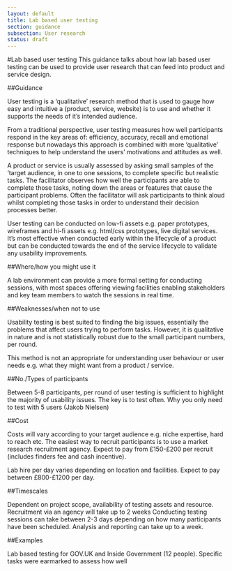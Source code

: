 ```yaml
---
layout: default
title: Lab based user testing
section: guidance
subsection: User research
status: draft
---
```

    
#Lab based user testing
This guidance talks about how lab based user testing can be used to provide user research that can feed into product and service design.

##Guidance

User testing is a ‘qualitative’ research method that is used to gauge how easy and intuitive a (product, service, website) is to use and whether it supports the needs of it’s intended audience.

From a traditional perspective, user testing measures how well participants respond in the key areas of: efficiency, accuracy, recall and emotional response but nowadays this approach is combined with more ‘qualitative’ techniques to help understand the users’ motivations and attitudes as well. 

A product or service is usually assessed by asking small samples of the ‘target audience, in one to one sessions, to complete specific but realistic tasks. The facilitator observes how well the participants are able to complete those tasks, noting down the areas or features that cause the participant problems. Often the facilitator will ask participants to think aloud whilst completing those tasks in order to understand their decision processes better.

User testing can be conducted on low-fi assets e.g. paper prototypes, wireframes and hi-fi assets e.g. html/css prototypes, live digital services. It’s most effective when conducted early within the lifecycle of a product but can be conducted towards the end of the service lifecycle to validate any usability improvements.

##Where/how you might use it

A lab environment can provide a more formal setting for conducting sessions, with most spaces offering viewing facilities enabling stakeholders and key team members to watch the sessions in real time. 

##Weaknesses/when not to use

Usability testing is best suited to finding the big issues, essentially the problems that affect users trying to perform tasks. However, it is qualitative in nature and is not statistically robust due to the small participant numbers, per round.

This method is not an appropriate for understanding user behaviour or user needs e.g. what they might want from a product / service. 

##No./Types of participants

Between 5-8 participants, per round of user testing is sufficient to highlight the majority of usability issues. The key is to test often. Why you only need to test with 5 users (Jakob Nielsen)

##Cost

Costs will vary according to your target audience e.g. niche expertise, hard to reach etc.
The easiest way to recruit participants is to use a market research recruitment agency. Expect to pay from £150-£200 per recruit (includes finders fee and cash incentive).

Lab hire per day varies depending on location and facilities. Expect to pay between £800-£1200 per day.

##Timescales

Dependent on project scope, availability of testing assets and resource.
Recruitment via an agency will take up to 2 weeks
Conducting testing sessions can take between 2-3 days depending on how many participants have been scheduled. Analysis and reporting can take up to a week.

##Examples

Lab based testing for GOV.UK and Inside Government (12 people). Specific tasks were earmarked to assess how well 